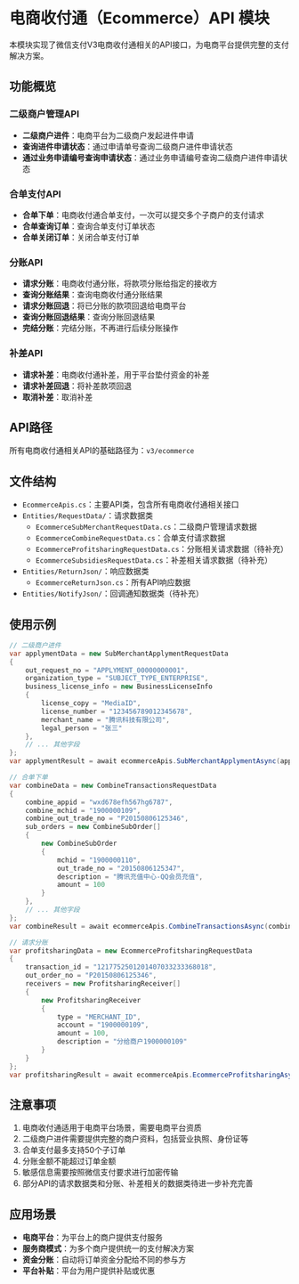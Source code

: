 # 电商收付通（Ecommerce）API 模块

本模块实现了微信支付V3电商收付通相关的API接口，为电商平台提供完整的支付解决方案。

## 功能概览

### 二级商户管理API
- **二级商户进件**：电商平台为二级商户发起进件申请
- **查询进件申请状态**：通过申请单号查询二级商户进件申请状态
- **通过业务申请编号查询申请状态**：通过业务申请编号查询二级商户进件申请状态

### 合单支付API
- **合单下单**：电商收付通合单支付，一次可以提交多个子商户的支付请求
- **合单查询订单**：查询合单支付订单状态
- **合单关闭订单**：关闭合单支付订单

### 分账API
- **请求分账**：电商收付通分账，将款项分账给指定的接收方
- **查询分账结果**：查询电商收付通分账结果
- **请求分账回退**：将已分账的款项回退给电商平台
- **查询分账回退结果**：查询分账回退结果
- **完结分账**：完结分账，不再进行后续分账操作

### 补差API
- **请求补差**：电商收付通补差，用于平台垫付资金的补差
- **请求补差回退**：将补差款项回退
- **取消补差**：取消补差

## API路径
所有电商收付通相关API的基础路径为：`v3/ecommerce`

## 文件结构
- `EcommerceApis.cs`：主要API类，包含所有电商收付通相关接口
- `Entities/RequestData/`：请求数据类
  - `EcommerceSubMerchantRequestData.cs`：二级商户管理请求数据
  - `EcommerceCombineRequestData.cs`：合单支付请求数据
  - `EcommerceProfitsharingRequestData.cs`：分账相关请求数据（待补充）
  - `EcommerceSubsidiesRequestData.cs`：补差相关请求数据（待补充）
- `Entities/ReturnJson/`：响应数据类
  - `EcommerceReturnJson.cs`：所有API响应数据
- `Entities/NotifyJson/`：回调通知数据类（待补充）

## 使用示例

```csharp
// 二级商户进件
var applymentData = new SubMerchantApplymentRequestData
{
    out_request_no = "APPLYMENT_00000000001",
    organization_type = "SUBJECT_TYPE_ENTERPRISE",
    business_license_info = new BusinessLicenseInfo
    {
        license_copy = "MediaID",
        license_number = "123456789012345678",
        merchant_name = "腾讯科技有限公司",
        legal_person = "张三"
    },
    // ... 其他字段
};
var applymentResult = await ecommerceApis.SubMerchantApplymentAsync(applymentData);

// 合单下单
var combineData = new CombineTransactionsRequestData
{
    combine_appid = "wxd678efh567hg6787",
    combine_mchid = "1900000109",
    combine_out_trade_no = "P20150806125346",
    sub_orders = new CombineSubOrder[]
    {
        new CombineSubOrder
        {
            mchid = "1900000110",
            out_trade_no = "20150806125347",
            description = "腾讯充值中心-QQ会员充值",
            amount = 100
        }
    },
    // ... 其他字段
};
var combineResult = await ecommerceApis.CombineTransactionsAsync(combineData);

// 请求分账
var profitsharingData = new EcommerceProfitsharingRequestData
{
    transaction_id = "1217752501201407033233368018",
    out_order_no = "P20150806125346",
    receivers = new ProfitsharingReceiver[]
    {
        new ProfitsharingReceiver
        {
            type = "MERCHANT_ID",
            account = "1900000109",
            amount = 100,
            description = "分给商户1900000109"
        }
    }
};
var profitsharingResult = await ecommerceApis.EcommerceProfitsharingAsync(profitsharingData);
```

## 注意事项
1. 电商收付通适用于电商平台场景，需要电商平台资质
2. 二级商户进件需要提供完整的商户资料，包括营业执照、身份证等
3. 合单支付最多支持50个子订单
4. 分账金额不能超过订单金额
5. 敏感信息需要按照微信支付要求进行加密传输
6. 部分API的请求数据类和分账、补差相关的数据类待进一步补充完善

## 应用场景
- **电商平台**：为平台上的商户提供支付服务
- **服务商模式**：为多个商户提供统一的支付解决方案
- **资金分账**：自动将订单资金分配给不同的参与方
- **平台补贴**：平台为用户提供补贴或优惠
